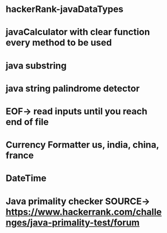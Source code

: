 # hackerRank-javaDataTypes
# javaCalculator with clear function every method to be used
#
# java substring 

# java string palindrome detector
# EOF-> read inputs  until you reach end of file
# Currency Formatter us, india, china, france
# DateTime  
# Java primality checker  SOURCE-> https://www.hackerrank.com/challenges/java-primality-test/forum
